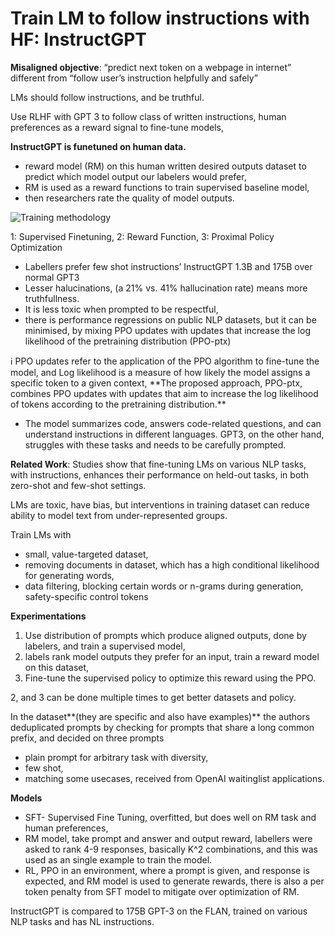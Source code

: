 # Train LM to follow instructions with HF: InstructGPT

**Misaligned objective**: “predict next token on a webpage in internet” different from “follow user’s instruction helpfully and safely”

LMs should follow instructions, and be truthful.

Use RLHF with GPT 3 to follow class of written instructions, human preferences as a reward signal to fine-tune models,

**InstructGPT is funetuned on human data.**

- reward model (RM) on this human written desired outputs dataset to predict which model output our labelers would prefer,
- RM is used as a reward functions to train supervised baseline model,
- then researchers rate the quality of model outputs.

![Training methodology](InstructGPT/system.png)

1: Supervised Finetuning, 2: Reward Function, 3: Proximal Policy Optimization

- Labellers prefer few shot instructions’ InstructGPT 1.3B and 175B over normal GPT3
- Lesser halucinations,  (a 21% vs. 41% hallucination rate) means more truthfullness.
- It is less toxic when prompted to be respectful,
- there is performance regressions on public NLP datasets, but it can be minimised, by mixing PPO updates with updates that increase the log likelihood of the pretraining distribution (PPO-ptx)

<aside>
ℹ️ PPO updates refer to the application of the PPO algorithm to fine-tune the model, and Log likelihood is a measure of how likely the model assigns a specific token to a given context, **The proposed approach, PPO-ptx, combines PPO updates with updates that aim to increase the log likelihood of tokens according to the pretraining distribution.**

</aside>

- The model summarizes code, answers code-related questions, and can understand instructions in different languages. GPT3, on the other hand, struggles with these tasks and needs to be carefully prompted.

**Related Work**: Studies show that fine-tuning LMs on various NLP tasks, with instructions, enhances their performance on held-out tasks, in both zero-shot and few-shot settings.

LMs are toxic, have bias, but interventions in training dataset can reduce ability to model text from under-represented groups.

Train LMs with

- small, value-targeted dataset,
- removing documents in dataset, which has a high conditional likelihood for generating words,
- data filtering, blocking certain words or n-grams during generation, safety-specific control tokens

**Experimentations**

1. Use distribution of prompts which produce aligned outputs, done by labelers, and train a supervised model,
2. labels rank model outputs they prefer for an input, train a reward model on this dataset,
3. Fine-tune the supervised policy to optimize this reward using the PPO. 

2, and 3 can be done multiple times to get better datasets and policy.

In the dataset**(they are specific and also have examples)** the authors deduplicated prompts by checking for prompts that share a long common prefix, and decided on three prompts

- plain prompt for arbitrary task with diversity,
- few shot,
- matching some usecases, received from OpenAI waitinglist applications.

**Models**

- SFT- Supervised Fine Tuning, overfitted, but does well on RM task and human preferences,
- RM model, take prompt and answer and output reward, labellers were asked to rank 4-9 responses, basically K^2 combinations, and this was used as an single example to train the model.
- RL, PPO in an environment, where a prompt is given, and response is expected, and RM model is used to generate rewards, there is also a per token penalty from SFT model to mitigate over optimization of RM.

InstructGPT is compared to 175B GPT-3 on the FLAN, trained on various NLP tasks and has NL instructions.
